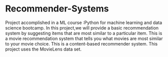 # Recommender-Systems
Project accomplished in a ML course :Python for machine learning and data science bootcamp.
In this project,we will provide a basic recommendation system by suggesting items that are most similar to a particular item. This is a movie recommendation system that tells you what movies are most similar to your movie choice. This is a content-based recommender system.
This project uses the MovieLens data set.
